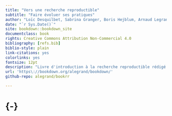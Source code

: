 ```yaml
--- 
title: "Vers une recherche reproductible"
subtitle: "Faire évoluer ses pratiques"
author: "Loïc Desquilbet, Sabrina Granger, Boris Hejblum, Arnaud Legrand, Pascal Pernot, Nicolas Rougier <br> Facilitatrice : Elisa de Castro Guerra"
date: "`r Sys.Date()`"
site: bookdown::bookdown_site
documentclass: book
rights: Creative Commons Attribution Non-Commercial 4.0
bibliography: [refs.bib]
biblio-style: plain
link-citations: yes
colorlinks: yes
fontsize: 12pt
description: "Livre d'introduction à la recherche reproductible rédigé lors d'un booksprint."
url: 'https\://bookdown.org/alegrand/bookdown/'
github-repo: alegrand/bookrr

---
```


# {-}
